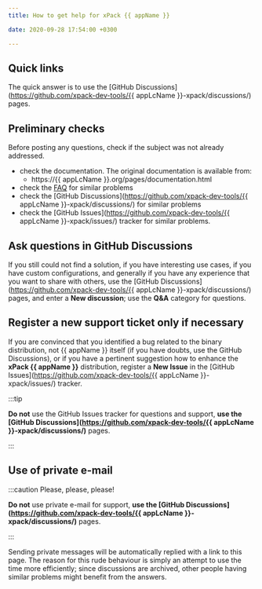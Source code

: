 ```yaml
---
title: How to get help for xPack {{ appName }}

date: 2020-09-28 17:54:00 +0300

---
```


## Quick links

The quick answer is to use the
[GitHub Discussions](https://github.com/xpack-dev-tools/{{ appLcName }}-xpack/discussions/) pages.

## Preliminary checks

Before posting any questions, check if the subject was not
already addressed.

- check the documentation.
    The original documentation is available from:
    - https://{{ appLcName }}.org/pages/documentation.html
- check the [FAQ](/docs/faq/)
for similar problems
- check the [GitHub Discussions](https://github.com/xpack-dev-tools/{{ appLcName }}-xpack/discussions/) for
similar problems
- check the
[GitHub Issues](https://github.com/xpack-dev-tools/{{ appLcName }}-xpack/issues/)
tracker for similar problems.

## Ask questions in GitHub Discussions

If you still could not find a solution, if you have interesting use
cases, if you have custom configurations, and generally if you have
any experience that you want to share with others, use the
[GitHub Discussions](https://github.com/xpack-dev-tools/{{ appLcName }}-xpack/discussions/) pages,
and enter a **New discussion**; use the **Q&A** category for questions.

## Register a new support ticket only if necessary

If you are convinced that you identified a bug related to the binary
distribution, not {{ appName }} itself (if you have doubts, use the GitHub Discussions),
or if you have a pertinent suggestion how to enhance the **xPack {{ appName }}**
distribution, register a **New Issue** in the
[GitHub Issues](https://github.com/xpack-dev-tools/{{ appLcName }}-xpack/issues/)
tracker.

:::tip

**Do not** use the GitHub Issues tracker
for questions and support, **use the
[GitHub Discussions](https://github.com/xpack-dev-tools/{{ appLcName }}-xpack/discussions/)** pages.

:::

## Use of private e-mail

:::caution Please, please, please!

**Do not** use
private e-mail for support, **use the
[GitHub Discussions](https://github.com/xpack-dev-tools/{{ appLcName }}-xpack/discussions/)** pages.

:::

Sending private messages will be automatically replied with
a link to this page.
The reason for this rude behaviour is simply an attempt to use
the time more efficiently; since discussions are archived, other people
having similar problems might benefit from the answers.
